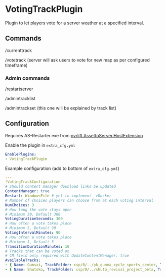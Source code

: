 ﻿# VotingTrackPlugin

Plugin to let players vote for a server weather at a specified interval.

## Commands

/currenttrack

/votetrack <number> (server will ask users to vote for new map as per configured timeframe)
### Admin commands
/restartserver

/admintracklist

/admintrackset <number> (this one will be explained by track list)

## Configuration

Requires AS-Restarter.exe from [nvrlift.AssettoServer.HostExtension](https://github.com/nvrlift/nvrlift.AssettoServer.HostExtension)

Enable the plugin in `extra_cfg.yml`

```yaml
EnablePlugins:
- VotingTrackPlugin
```

Example configuration (add to bottom of `extra_cfg.yml`)

```yaml
---
!VotingTrackConfiguration
# Should content manager download links be updated
ContentManager: true
Restart: WindowsFile # yet to implement ->Docker
# Number of choices players can choose from at each voting interval
NumChoices: 3
# How long the vote stays open
# Minimum 30, Default 300
VotingDurationSeconds: 300
# How often a vote takes place
# Minimum 5, Default 90
VotingIntervalMinutes: 90
# How often a vote takes place
# Minimum 1, Default 5
TransitionDurationMinutes: 10
# Tracks that can be voted on
# CM field only required with UpdateContentManager: true
AvailableTracks:
- { Name: Gunsai, TrackFolder: csp/0/../pk_gunma_cycle_sports_center, TrackLayoutConfig: gcsc_full_attack, CMLink: https://mega.nz/...... , CMVersion: 1.5 }
- { Name: Shutoko, TrackFolder: csp/0/../shuto_revival_project_beta, TrackLayoutConfig: overload_layout, CMLink: https://mega.nz/...... , CMVersion: 1.5 }

```
